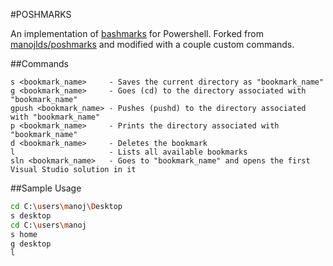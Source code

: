 #POSHMARKS


An implementation of [bashmarks](https://github.com/huyng/bashmarks "bashmarks") for Powershell. Forked from [manojlds/poshmarks](https://github.com/manojlds/poshmarks) and modified with a couple custom commands.

##Commands

```
s <bookmark_name>     - Saves the current directory as "bookmark_name"
g <bookmark_name>     - Goes (cd) to the directory associated with "bookmark_name"
gpush <bookmark_name> - Pushes (pushd) to the directory associated with "bookmark_name"
p <bookmark_name>     - Prints the directory associated with "bookmark_name"
d <bookmark_name>     - Deletes the bookmark
l                     - Lists all available bookmarks
sln <bookmark_name>   - Goes to "bookmark_name" and opens the first Visual Studio solution in it
```

##Sample Usage

```bash
cd C:\users\manoj\Desktop
s desktop
cd C:\users\manoj
s home
g desktop
l
```

